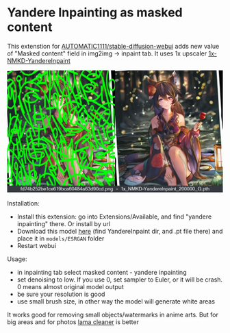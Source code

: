 # Yandere Inpainting as masked content

This extenstion for [AUTOMATIC1111/stable-diffusion-webui](https://github.com/AUTOMATIC1111/stable-diffusion-webui) adds new value of "Masked content" field in img2img -> inpaint tab. It uses 1x upscaler [1x-NMKD-YandereInpaint](https://openmodeldb.info/models/1x-NMKD-YandereInpaint)

![](/images/authors_example.jpg)

Installation:
- Install this extension: go into Extensions/Available, and find "yandere inpainting" there. Or install by url
- Download this model [here](https://icedrive.net/s/43GNBihZyi) (find YandereInpaint dir, and .pt file there) and place it in `models/ESRGAN` folder
- Restart webui

Usage:
- in inpainting tab select masked content - yandere inpainting
- set denoising to low. If you use 0, set sampler to Euler, or it will be crash. 0 means almost original model output
- be sure your resolution is good
- use small brush size, in other way the model will generate white areas

It works good for removing small objects/watermarks in anime arts. But for big areas and for photos [lama cleaner](https://github.com/light-and-ray/sd-webui-lama-cleaner-masked-content) is better

